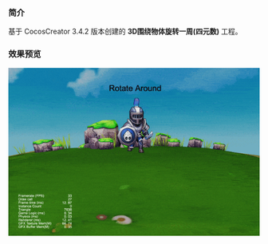 ### 简介
基于 CocosCreator 3.4.2 版本创建的 **3D围绕物体旋转一周(四元数)** 工程。

### 效果预览
![image](../../gif/202201/2022012082.gif)